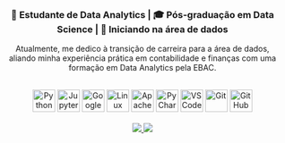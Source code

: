 <div align="center">
  <h3>🧠 Estudante de Data Analytics | 🎓 Pós-graduação em Data Science | 🚀 Iniciando na área de dados</h3>
  <p>Atualmente, me dedico à transição de carreira para a área de dados, aliando minha experiência prática em contabilidade e finanças com uma formação em Data Analytics pela EBAC.</p>
</div>

<br>

<div align="center">
  <!-- Linguagens e Ferramentas -->
  <img src="https://cdn.jsdelivr.net/gh/devicons/devicon/icons/python/python-original.svg" height="40" alt="Python" title="Python"/>
  <img src="https://upload.wikimedia.org/wikipedia/commons/3/38/Jupyter_logo.svg" height="40" alt="Jupyter" title="Jupyter Notebook"/>
  <img src="https://colab.research.google.com/img/colab_favicon_256px.png" height="40" alt="Google Colab" title="Google Colab"/>
  <img src="https://cdn.jsdelivr.net/gh/devicons/devicon/icons/linux/linux-original.svg" height="40" alt="Linux" title="Linux"/>
  <img src="https://upload.wikimedia.org/wikipedia/commons/f/f3/Apache_Spark_logo.svg" height="40" alt="Apache Spark" title="Apache Spark"/>
  <img src="https://resources.jetbrains.com/storage/products/company/brand/logos/PyCharm_icon.svg" height="40" alt="PyCharm" title="PyCharm"/>
  <img src="https://cdn.jsdelivr.net/gh/devicons/devicon/icons/vscode/vscode-original.svg" height="40" alt="VS Code" title="Visual Studio Code"/>
  <img src="https://cdn.jsdelivr.net/gh/devicons/devicon/icons/git/git-original.svg" height="40" alt="Git" title="Git"/>
  <img src="https://cdn.jsdelivr.net/gh/devicons/devicon/icons/github/github-original.svg" height="40" alt="GitHub" title="GitHub"/>
</div>

<br>

<div align="center">
  <a href="https://www.linkedin.com/in/alinny-nogueira-716b46163/" target="_blank">
    <img src="https://img.shields.io/badge/-LinkedIn-%230077B5?style=for-the-badge&logo=linkedin&logoColor=white" target="_blank">
  </a>
  <a href="mailto:nogalinny@gmail.com">
    <img src="https://img.shields.io/badge/-Gmail-%23333?style=for-the-badge&logo=gmail&logoColor=white" target="_blank">
  </a>
</div>

